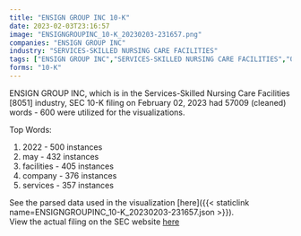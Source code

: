 ```yaml
---
title: "ENSIGN GROUP INC 10-K"
date: 2023-02-03T23:16:57
image: "ENSIGNGROUPINC_10-K_20230203-231657.png"
companies: "ENSIGN GROUP INC"
industry: "SERVICES-SKILLED NURSING CARE FACILITIES"
tags: ["ENSIGN GROUP INC","SERVICES-SKILLED NURSING CARE FACILITIES","02-02-2023","10-K"]
forms: "10-K"
---
```

ENSIGN GROUP INC, which is in the Services-Skilled Nursing Care Facilities [8051] industry, SEC 10-K filing on February 02, 2023 had 57009 (cleaned) words - 600 were utilized for the visualizations.

Top Words:
1. 2022 - 500 instances
2. may - 432 instances
3. facilities - 405 instances
4. company - 376 instances
5. services - 357 instances


See the parsed data used in the visualization [here]({{< staticlink name=ENSIGNGROUPINC_10-K_20230203-231657.json >}}).  
View the actual filing on the SEC website [here](https://www.sec.gov/Archives/edgar/data/1125376/0001125376-23-000018.txt)